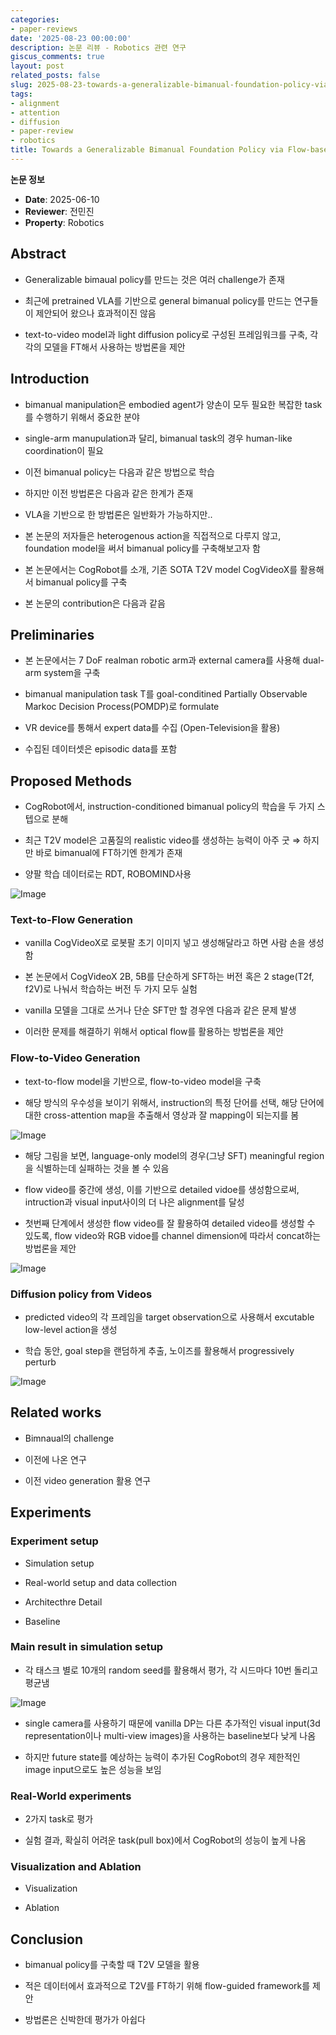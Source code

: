 ```yaml
---
categories:
- paper-reviews
date: '2025-08-23 00:00:00'
description: 논문 리뷰 - Robotics 관련 연구
giscus_comments: true
layout: post
related_posts: false
slug: 2025-08-23-towards-a-generalizable-bimanual-foundation-policy-via-flow
tags:
- alignment
- attention
- diffusion
- paper-review
- robotics
title: Towards a Generalizable Bimanual Foundation Policy via Flow-based Video Prediction
---
```


**논문 정보**
- **Date**: 2025-06-10
- **Reviewer**: 전민진
- **Property**: Robotics

## Abstract

- Generalizable bimaual policy를 만드는 것은 여러 challenge가 존재

- 최근에 pretrained VLA를 기반으로 general bimanual policy를 만드는 연구들이 제안되어 왔으나 효과적이진 않음

- text-to-video model과 light diffusion policy로 구성된 프레임워크를 구축, 각각의 모델을 FT해서 사용하는 방법론을 제안

## Introduction

- bimanual manipulation은 embodied agent가 양손이 모두 필요한 복잡한 task를 수행하기 위해서 중요한 분야

- single-arm manupulation과 달리, bimanual task의 경우 human-like coordination이 필요

- 이전 bimanual policy는 다음과 같은 방법으로 학습

- 하지만 이전 방법론은 다음과 같은 한계가 존재

- VLA을 기반으로 한 방법론은 일반화가 가능하지만..

- 본 논문의 저자들은 heterogenous action을 직접적으로 다루지 않고, foundation model을 써서 bimanual policy를 구축해보고자 함

- 본 논문에서는 CogRobot를 소개, 기존 SOTA T2V model CogVideoX를 활용해서 bimanual policy를 구축

- 본 논문의 contribution은 다음과 같음

## Preliminaries

- 본 논문에서는 7 DoF realman robotic arm과 external camera를 사용해 dual-arm system을 구축

- bimanual manipulation task T를 goal-conditined Partially Observable Markoc Decision Process(POMDP)로 formulate

- VR device를 통해서 expert data를 수집 (Open-Television을 활용)

- 수집된 데이터셋은 episodic data를 포함

## Proposed Methods

- CogRobot에서, instruction-conditioned bimanual policy의 학습을 두 가지 스텝으로 분해

- 최근 T2V model은 고품질의 realistic video를 생성하는 능력이 아주 굿 ⇒ 하지만 바로 bimanual에 FT하기엔 한계가 존재

- 양팔 학습 데이터로는 RDT, ROBOMIND사용

![Image](https://prod-files-secure.s3.us-west-2.amazonaws.com/3acbc979-3f43-48f4-8683-229c6104ec76/a6e39d64-1e83-4ed8-935d-7dcf345050d4/image.png?X-Amz-Algorithm=AWS4-HMAC-SHA256&X-Amz-Content-Sha256=UNSIGNED-PAYLOAD&X-Amz-Credential=ASIAZI2LB466UUISFKIY%2F20250810%2Fus-west-2%2Fs3%2Faws4_request&X-Amz-Date=20250810T110006Z&X-Amz-Expires=3600&X-Amz-Security-Token=IQoJb3JpZ2luX2VjEJr%2F%2F%2F%2F%2F%2F%2F%2F%2F%2FwEaCXVzLXdlc3QtMiJIMEYCIQD2Q4Kl1a73Clwa%2FOUxyyJ8%2FH6OqW0hMYB0eg5w0TQHgQIhAIfImakH4f4YgAii3TXAJSGCCyTzp6DFoIDfegKiUaj%2FKogECNP%2F%2F%2F%2F%2F%2F%2F%2F%2F%2FwEQABoMNjM3NDIzMTgzODA1Igxl8rBn4j7wb%2BUoTPQq3ANEluJ6qZ%2B6wz15ZxWD8qSsH%2B4FWOv78iNDvjp5UliKsONCPmOzwsQ45JpXmJonL%2BTXEecjy2zjW%2BkxgUEo1FM8nqI45IQf4u%2FCKwfnr0xc7cFSV6HOAFfLePAMQoGyqXTEWkCyhk7CLbvp%2B5hkhBxZu77%2BsMx8kUtmlhdrUFEw5ozcgZItSPToSklgLcf104vJow0eAMv9iKTm0ZiCCjT5fqKrYTsqOLPP5mf54j61B4TBtXUEM%2Fpyaq7V5vyuXsVy%2BfYIAOdwp241cLRNhNKmZQgJal4jcRP5gw%2FZ5tmFnImRBwXFfbFddJIQ%2FPpLtca%2BSD6jOQ9jUBhq0XdLJH4efQbG7YxWtBrWcBqx097VdVt53ERu52Jwq6HZh0lblTjSbsy4RxQ42DAyjlx46iS3ggpea6WLSQTfXj%2BdZZC2kxv8hK8RC5P3GGgRzh2mhG%2FH9qKhGy2kbkVIYOYDhld%2FVAb3E1ZfrobpmXKIV%2F3epkDoKsaaeDQpwEgQXtjO59wKkUjI%2F1wHnmdozSbQvI1HlT2OL8zNFn259L3adDVxSoeNsjsUTFAOBvJv7dZubfYOCreDgr2qIDs0OeKnOORzoP9oOQjQbwELu7uEM2bAbS7i1LkTAP7%2BIqew0DCo0%2BHEBjqkAb02oNrAZFLBAsyCVwToyv%2B0WpBpwpc6dmjOgBTfJ27Of3ujF1wYmVATQB1R14rNT3wSFCbO2Qgi5vh9KgNmWDgnlNaYenPeoLQwvACJ%2F%2F31yFi%2FlDQ2lVgCjeH9HnTR4YKCzPP6RlBcj4U%2FKBrOwRv9twF%2Bc49kPqnCRJ6ldDamvb1hgEbMvDVVs0oMdYfDZXQlsTt0T5UT0wLHiChNv5%2FMdohq&X-Amz-Signature=b31955e87ee43eb2f459ad94715c0eabd45f1663873a7ae5b82caf016c6ea8a0&X-Amz-SignedHeaders=host&x-amz-checksum-mode=ENABLED&x-id=GetObject)

### Text-to-Flow Generation

- vanilla CogVideoX로 로봇팔 초기 이미지 넣고 생성해달라고 하면 사람 손을 생성함

- 본 논문에서 CogVideoX 2B, 5B를 단순하게 SFT하는 버전 혹은 2 stage(T2f, f2V)로 나눠서 학습하는 버전 두 가지 모두 실험

- vanilla 모델을 그대로 쓰거나 단순 SFT만 할 경우엔 다음과 같은 문제 발생

- 이러한 문제를 해결하기 위해서 optical flow를 활용하는 방법론을 제안

### Flow-to-Video Generation

- text-to-flow model을 기반으로, flow-to-video model을 구축

- 해당 방식의 우수성을 보이기 위해서, instruction의 특정 단어를 선택, 해당 단어에 대한 cross-attention map을 추출해서 영상과 잘 mapping이 되는지를 봄

![Image](https://prod-files-secure.s3.us-west-2.amazonaws.com/3acbc979-3f43-48f4-8683-229c6104ec76/f9104c29-57ab-40fd-b5f1-9ac6469df9a3/image.png?X-Amz-Algorithm=AWS4-HMAC-SHA256&X-Amz-Content-Sha256=UNSIGNED-PAYLOAD&X-Amz-Credential=ASIAZI2LB466UUISFKIY%2F20250810%2Fus-west-2%2Fs3%2Faws4_request&X-Amz-Date=20250810T110006Z&X-Amz-Expires=3600&X-Amz-Security-Token=IQoJb3JpZ2luX2VjEJr%2F%2F%2F%2F%2F%2F%2F%2F%2F%2FwEaCXVzLXdlc3QtMiJIMEYCIQD2Q4Kl1a73Clwa%2FOUxyyJ8%2FH6OqW0hMYB0eg5w0TQHgQIhAIfImakH4f4YgAii3TXAJSGCCyTzp6DFoIDfegKiUaj%2FKogECNP%2F%2F%2F%2F%2F%2F%2F%2F%2F%2FwEQABoMNjM3NDIzMTgzODA1Igxl8rBn4j7wb%2BUoTPQq3ANEluJ6qZ%2B6wz15ZxWD8qSsH%2B4FWOv78iNDvjp5UliKsONCPmOzwsQ45JpXmJonL%2BTXEecjy2zjW%2BkxgUEo1FM8nqI45IQf4u%2FCKwfnr0xc7cFSV6HOAFfLePAMQoGyqXTEWkCyhk7CLbvp%2B5hkhBxZu77%2BsMx8kUtmlhdrUFEw5ozcgZItSPToSklgLcf104vJow0eAMv9iKTm0ZiCCjT5fqKrYTsqOLPP5mf54j61B4TBtXUEM%2Fpyaq7V5vyuXsVy%2BfYIAOdwp241cLRNhNKmZQgJal4jcRP5gw%2FZ5tmFnImRBwXFfbFddJIQ%2FPpLtca%2BSD6jOQ9jUBhq0XdLJH4efQbG7YxWtBrWcBqx097VdVt53ERu52Jwq6HZh0lblTjSbsy4RxQ42DAyjlx46iS3ggpea6WLSQTfXj%2BdZZC2kxv8hK8RC5P3GGgRzh2mhG%2FH9qKhGy2kbkVIYOYDhld%2FVAb3E1ZfrobpmXKIV%2F3epkDoKsaaeDQpwEgQXtjO59wKkUjI%2F1wHnmdozSbQvI1HlT2OL8zNFn259L3adDVxSoeNsjsUTFAOBvJv7dZubfYOCreDgr2qIDs0OeKnOORzoP9oOQjQbwELu7uEM2bAbS7i1LkTAP7%2BIqew0DCo0%2BHEBjqkAb02oNrAZFLBAsyCVwToyv%2B0WpBpwpc6dmjOgBTfJ27Of3ujF1wYmVATQB1R14rNT3wSFCbO2Qgi5vh9KgNmWDgnlNaYenPeoLQwvACJ%2F%2F31yFi%2FlDQ2lVgCjeH9HnTR4YKCzPP6RlBcj4U%2FKBrOwRv9twF%2Bc49kPqnCRJ6ldDamvb1hgEbMvDVVs0oMdYfDZXQlsTt0T5UT0wLHiChNv5%2FMdohq&X-Amz-Signature=423b64d2f276705607ea31eedf14356d185d2e9a261eba0f79c5264b1c9ef9d7&X-Amz-SignedHeaders=host&x-amz-checksum-mode=ENABLED&x-id=GetObject)

- 해당 그림을 보면, language-only model의 경우(그냥 SFT) meaningful region을 식별하는데 실패하는 것을 볼 수 있음

- flow video를 중간에 생성, 이를 기반으로  detailed vidoe를 생성함으로써, intruction과 visual input사이의 더 나은 alignment를 달성

- 첫번째 단계에서 생성한 flow video를 잘 활용하여 detailed video를 생성할 수 있도록, flow video와 RGB vidoe를 channel dimension에 따라서 concat하는 방법론을 제안 

![Image](https://prod-files-secure.s3.us-west-2.amazonaws.com/3acbc979-3f43-48f4-8683-229c6104ec76/93f3655f-127a-4030-a8a9-85711bbe49c4/image.png?X-Amz-Algorithm=AWS4-HMAC-SHA256&X-Amz-Content-Sha256=UNSIGNED-PAYLOAD&X-Amz-Credential=ASIAZI2LB466UUISFKIY%2F20250810%2Fus-west-2%2Fs3%2Faws4_request&X-Amz-Date=20250810T110006Z&X-Amz-Expires=3600&X-Amz-Security-Token=IQoJb3JpZ2luX2VjEJr%2F%2F%2F%2F%2F%2F%2F%2F%2F%2FwEaCXVzLXdlc3QtMiJIMEYCIQD2Q4Kl1a73Clwa%2FOUxyyJ8%2FH6OqW0hMYB0eg5w0TQHgQIhAIfImakH4f4YgAii3TXAJSGCCyTzp6DFoIDfegKiUaj%2FKogECNP%2F%2F%2F%2F%2F%2F%2F%2F%2F%2FwEQABoMNjM3NDIzMTgzODA1Igxl8rBn4j7wb%2BUoTPQq3ANEluJ6qZ%2B6wz15ZxWD8qSsH%2B4FWOv78iNDvjp5UliKsONCPmOzwsQ45JpXmJonL%2BTXEecjy2zjW%2BkxgUEo1FM8nqI45IQf4u%2FCKwfnr0xc7cFSV6HOAFfLePAMQoGyqXTEWkCyhk7CLbvp%2B5hkhBxZu77%2BsMx8kUtmlhdrUFEw5ozcgZItSPToSklgLcf104vJow0eAMv9iKTm0ZiCCjT5fqKrYTsqOLPP5mf54j61B4TBtXUEM%2Fpyaq7V5vyuXsVy%2BfYIAOdwp241cLRNhNKmZQgJal4jcRP5gw%2FZ5tmFnImRBwXFfbFddJIQ%2FPpLtca%2BSD6jOQ9jUBhq0XdLJH4efQbG7YxWtBrWcBqx097VdVt53ERu52Jwq6HZh0lblTjSbsy4RxQ42DAyjlx46iS3ggpea6WLSQTfXj%2BdZZC2kxv8hK8RC5P3GGgRzh2mhG%2FH9qKhGy2kbkVIYOYDhld%2FVAb3E1ZfrobpmXKIV%2F3epkDoKsaaeDQpwEgQXtjO59wKkUjI%2F1wHnmdozSbQvI1HlT2OL8zNFn259L3adDVxSoeNsjsUTFAOBvJv7dZubfYOCreDgr2qIDs0OeKnOORzoP9oOQjQbwELu7uEM2bAbS7i1LkTAP7%2BIqew0DCo0%2BHEBjqkAb02oNrAZFLBAsyCVwToyv%2B0WpBpwpc6dmjOgBTfJ27Of3ujF1wYmVATQB1R14rNT3wSFCbO2Qgi5vh9KgNmWDgnlNaYenPeoLQwvACJ%2F%2F31yFi%2FlDQ2lVgCjeH9HnTR4YKCzPP6RlBcj4U%2FKBrOwRv9twF%2Bc49kPqnCRJ6ldDamvb1hgEbMvDVVs0oMdYfDZXQlsTt0T5UT0wLHiChNv5%2FMdohq&X-Amz-Signature=f05dda68265a1c07b817ec74e27eaf844c9e0d0957565e7c004bdbdb917a3868&X-Amz-SignedHeaders=host&x-amz-checksum-mode=ENABLED&x-id=GetObject)

### Diffusion policy from Videos

- predicted video의 각 프레임을 target observation으로 사용해서 excutable low-level action을 생성

- 학습 동안, goal step을 랜덤하게 추출, 노이즈를 활용해서 progressively perturb

![Image](https://prod-files-secure.s3.us-west-2.amazonaws.com/3acbc979-3f43-48f4-8683-229c6104ec76/357c99ef-ce49-44e2-9ddd-a3e0fae79812/image.png?X-Amz-Algorithm=AWS4-HMAC-SHA256&X-Amz-Content-Sha256=UNSIGNED-PAYLOAD&X-Amz-Credential=ASIAZI2LB466UUISFKIY%2F20250810%2Fus-west-2%2Fs3%2Faws4_request&X-Amz-Date=20250810T110006Z&X-Amz-Expires=3600&X-Amz-Security-Token=IQoJb3JpZ2luX2VjEJr%2F%2F%2F%2F%2F%2F%2F%2F%2F%2FwEaCXVzLXdlc3QtMiJIMEYCIQD2Q4Kl1a73Clwa%2FOUxyyJ8%2FH6OqW0hMYB0eg5w0TQHgQIhAIfImakH4f4YgAii3TXAJSGCCyTzp6DFoIDfegKiUaj%2FKogECNP%2F%2F%2F%2F%2F%2F%2F%2F%2F%2FwEQABoMNjM3NDIzMTgzODA1Igxl8rBn4j7wb%2BUoTPQq3ANEluJ6qZ%2B6wz15ZxWD8qSsH%2B4FWOv78iNDvjp5UliKsONCPmOzwsQ45JpXmJonL%2BTXEecjy2zjW%2BkxgUEo1FM8nqI45IQf4u%2FCKwfnr0xc7cFSV6HOAFfLePAMQoGyqXTEWkCyhk7CLbvp%2B5hkhBxZu77%2BsMx8kUtmlhdrUFEw5ozcgZItSPToSklgLcf104vJow0eAMv9iKTm0ZiCCjT5fqKrYTsqOLPP5mf54j61B4TBtXUEM%2Fpyaq7V5vyuXsVy%2BfYIAOdwp241cLRNhNKmZQgJal4jcRP5gw%2FZ5tmFnImRBwXFfbFddJIQ%2FPpLtca%2BSD6jOQ9jUBhq0XdLJH4efQbG7YxWtBrWcBqx097VdVt53ERu52Jwq6HZh0lblTjSbsy4RxQ42DAyjlx46iS3ggpea6WLSQTfXj%2BdZZC2kxv8hK8RC5P3GGgRzh2mhG%2FH9qKhGy2kbkVIYOYDhld%2FVAb3E1ZfrobpmXKIV%2F3epkDoKsaaeDQpwEgQXtjO59wKkUjI%2F1wHnmdozSbQvI1HlT2OL8zNFn259L3adDVxSoeNsjsUTFAOBvJv7dZubfYOCreDgr2qIDs0OeKnOORzoP9oOQjQbwELu7uEM2bAbS7i1LkTAP7%2BIqew0DCo0%2BHEBjqkAb02oNrAZFLBAsyCVwToyv%2B0WpBpwpc6dmjOgBTfJ27Of3ujF1wYmVATQB1R14rNT3wSFCbO2Qgi5vh9KgNmWDgnlNaYenPeoLQwvACJ%2F%2F31yFi%2FlDQ2lVgCjeH9HnTR4YKCzPP6RlBcj4U%2FKBrOwRv9twF%2Bc49kPqnCRJ6ldDamvb1hgEbMvDVVs0oMdYfDZXQlsTt0T5UT0wLHiChNv5%2FMdohq&X-Amz-Signature=1817c6cdf3281852258c5f246b2ac0cde545d997a722c9a90bc997ecab9c5798&X-Amz-SignedHeaders=host&x-amz-checksum-mode=ENABLED&x-id=GetObject)

## Related works

- Bimnaual의 challenge

- 이전에 나온 연구

- 이전 video generation 활용 연구

## Experiments

### Experiment setup

- Simulation setup

- Real-world setup and data collection

- Architecthre Detail

- Baseline

### Main result in simulation setup

- 각 태스크 별로 10개의 random seed를 활용해서 평가, 각 시드마다 10번 돌리고 평균냄

![Image](https://prod-files-secure.s3.us-west-2.amazonaws.com/3acbc979-3f43-48f4-8683-229c6104ec76/b2194d29-4e84-48a8-b639-f909d521b63f/image.png?X-Amz-Algorithm=AWS4-HMAC-SHA256&X-Amz-Content-Sha256=UNSIGNED-PAYLOAD&X-Amz-Credential=ASIAZI2LB466UUISFKIY%2F20250810%2Fus-west-2%2Fs3%2Faws4_request&X-Amz-Date=20250810T110006Z&X-Amz-Expires=3600&X-Amz-Security-Token=IQoJb3JpZ2luX2VjEJr%2F%2F%2F%2F%2F%2F%2F%2F%2F%2FwEaCXVzLXdlc3QtMiJIMEYCIQD2Q4Kl1a73Clwa%2FOUxyyJ8%2FH6OqW0hMYB0eg5w0TQHgQIhAIfImakH4f4YgAii3TXAJSGCCyTzp6DFoIDfegKiUaj%2FKogECNP%2F%2F%2F%2F%2F%2F%2F%2F%2F%2FwEQABoMNjM3NDIzMTgzODA1Igxl8rBn4j7wb%2BUoTPQq3ANEluJ6qZ%2B6wz15ZxWD8qSsH%2B4FWOv78iNDvjp5UliKsONCPmOzwsQ45JpXmJonL%2BTXEecjy2zjW%2BkxgUEo1FM8nqI45IQf4u%2FCKwfnr0xc7cFSV6HOAFfLePAMQoGyqXTEWkCyhk7CLbvp%2B5hkhBxZu77%2BsMx8kUtmlhdrUFEw5ozcgZItSPToSklgLcf104vJow0eAMv9iKTm0ZiCCjT5fqKrYTsqOLPP5mf54j61B4TBtXUEM%2Fpyaq7V5vyuXsVy%2BfYIAOdwp241cLRNhNKmZQgJal4jcRP5gw%2FZ5tmFnImRBwXFfbFddJIQ%2FPpLtca%2BSD6jOQ9jUBhq0XdLJH4efQbG7YxWtBrWcBqx097VdVt53ERu52Jwq6HZh0lblTjSbsy4RxQ42DAyjlx46iS3ggpea6WLSQTfXj%2BdZZC2kxv8hK8RC5P3GGgRzh2mhG%2FH9qKhGy2kbkVIYOYDhld%2FVAb3E1ZfrobpmXKIV%2F3epkDoKsaaeDQpwEgQXtjO59wKkUjI%2F1wHnmdozSbQvI1HlT2OL8zNFn259L3adDVxSoeNsjsUTFAOBvJv7dZubfYOCreDgr2qIDs0OeKnOORzoP9oOQjQbwELu7uEM2bAbS7i1LkTAP7%2BIqew0DCo0%2BHEBjqkAb02oNrAZFLBAsyCVwToyv%2B0WpBpwpc6dmjOgBTfJ27Of3ujF1wYmVATQB1R14rNT3wSFCbO2Qgi5vh9KgNmWDgnlNaYenPeoLQwvACJ%2F%2F31yFi%2FlDQ2lVgCjeH9HnTR4YKCzPP6RlBcj4U%2FKBrOwRv9twF%2Bc49kPqnCRJ6ldDamvb1hgEbMvDVVs0oMdYfDZXQlsTt0T5UT0wLHiChNv5%2FMdohq&X-Amz-Signature=d0c84f1a7ef855cafbb4e7596ad7280d7b225d7655e530ff95e861919407cb80&X-Amz-SignedHeaders=host&x-amz-checksum-mode=ENABLED&x-id=GetObject)

- single camera를 사용하기 때문에 vanilla DP는 다른 추가적인 visual input(3d representation이나 multi-view images)을 사용하는 baseline보다 낮게 나옴

- 하지만 future state를 예상하는 능력이 추가된 CogRobot의 경우 제한적인 image input으로도 높은 성능을 보임

### Real-World experiments

- 2가지 task로 평가

- 실험 결과, 확실히 어려운 task(pull box)에서 CogRobot의 성능이 높게 나옴

### Visualization and Ablation

- Visualization

- Ablation

## Conclusion

- bimanual policy를 구축할 때 T2V 모델을 활용

- 적은 데이터에서 효과적으로 T2V를 FT하기 위해 flow-guided framework를 제안

- 방법론은 신박한데 평가가 아쉽다
